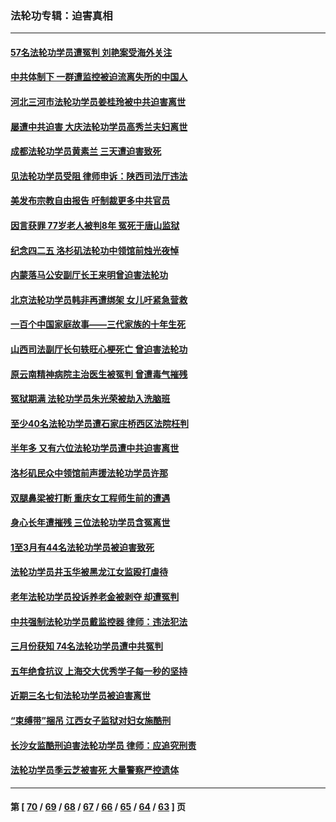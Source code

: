 ### 法轮功专辑：迫害真相
---
#### [57名法轮功学员遭冤判 刘艳案受海外关注](../../pages/nf4379/n13726210.md?05060430) 
#### [中共体制下 一群遭监控被迫流离失所的中国人](../../pages/nf4379/n13725531.md?05060430) 
#### [河北三河市法轮功学员姜桂玲被中共迫害离世](../../pages/nf4379/n13724089.md?05060430) 
#### [屡遭中共迫害 大庆法轮功学员高秀兰夫妇离世](../../pages/nf4379/n13723307.md?05060430) 
#### [成都法轮功学员黄素兰 三天遭迫害致死](../../pages/nf4379/n13722817.md?05060430) 
#### [见法轮功学员受阻 律师申诉：陕西司法厅违法](../../pages/nf4379/n13720981.md?05060430) 
#### [美发布宗教自由报告 吁制裁更多中共官员](../../pages/nf4379/n13720670.md?05060430) 
#### [因言获罪 77岁老人被判8年 冤死于唐山监狱](../../pages/nf4379/n13718512.md?05060430) 
#### [纪念四二五 洛杉矶法轮功中领馆前烛光夜悼](../../pages/nf4379/n13719557.md?05060430) 
#### [内蒙落马公安副厅长王来明曾迫害法轮功](../../pages/nf4379/n13717744.md?05060430) 
#### [北京法轮功学员韩非再遭绑架 女儿吁紧急营救](../../pages/nf4379/n13717927.md?05060430) 
#### [一百个中国家庭故事——三代家族的十年生死](../../pages/nf4379/n13716313.md?05060430) 
#### [山西司法副厅长句轶旺心梗死亡 曾迫害法轮功](../../pages/nf4379/n13716878.md?05060430) 
#### [原云南精神病院主治医生被冤判 曾遭毒气摧残](../../pages/nf4379/n13714548.md?05060430) 
#### [冤狱期满 法轮功学员朱光荣被劫入洗脑班](../../pages/nf4379/n13708358.md?05060430) 
#### [至少40名法轮功学员遭石家庄桥西区法院枉判](../../pages/nf4379/n13713749.md?05060430) 
#### [半年多 又有六位法轮功学员遭中共迫害离世](../../pages/nf4379/n13712382.md?05060430) 
#### [洛杉矶民众中领馆前声援法轮功学员许那](../../pages/nf4379/n13710251.md?05060430) 
#### [双腿鼻梁被打断 重庆女工程师生前的遭遇](../../pages/nf4379/n13709854.md?05060430) 
#### [身心长年遭摧残 三位法轮功学员含冤离世](../../pages/nf4379/n13692679.md?05060430) 
#### [1至3月有44名法轮功学员被迫害致死](../../pages/nf4379/n13704649.md?05060430) 
#### [法轮功学员井玉华被黑龙江女监殴打虐待](../../pages/nf4379/n13709102.md?05060430) 
#### [老年法轮功学员投诉养老金被剥夺 却遭冤判](../../pages/nf4379/n13697069.md?05060430) 
#### [中共强制法轮功学员戴监控器 律师：违法犯法](../../pages/nf4379/n13699665.md?05060430) 
#### [三月份获知 74名法轮功学员遭中共冤判](../../pages/nf4379/n13694951.md?05060430) 
#### [五年绝食抗议 上海交大优秀学子每一秒的坚持](../../pages/nf4379/n13669136.md?05060430) 
#### [近期三名七旬法轮功学员被迫害离世](../../pages/nf4379/n13688715.md?05060430) 
#### [“束缚带”捆吊 江西女子监狱对妇女施酷刑](../../pages/nf4379/n13682860.md?05060430) 
#### [长沙女监酷刑迫害法轮功学员 律师：应追究刑责](../../pages/nf4379/n13684077.md?05060430) 
#### [法轮功学员季云芝被害死 大量警察严控遗体](../../pages/nf4379/n13683424.md?05060430) 

---
#### 第 [ [70](./70.md?05060430) / [69](./69.md?05060430) / [68](./68.md?05060430) / [67](./67.md?05060430) / [66](./66.md?05060430) / [65](./65.md?05060430) / [64](./64.md?05060430) / [63](./63.md?05060430) ] 页
